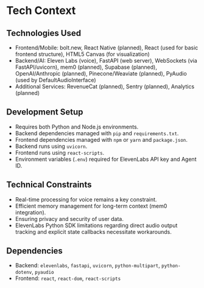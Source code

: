 # Tech Context

## Technologies Used
- Frontend/Mobile: bolt.new, React Native (planned), React (used for basic frontend structure), HTML5 Canvas (for visualization)
- Backend/AI: Eleven Labs (voice), FastAPI (web server), WebSockets (via FastAPI/uvicorn), mem0 (planned), Supabase (planned), OpenAI/Anthropic (planned), Pinecone/Weaviate (planned), PyAudio (used by DefaultAudioInterface)
- Additional Services: RevenueCat (planned), Sentry (planned), Analytics (planned)

## Development Setup
- Requires both Python and Node.js environments.
- Backend dependencies managed with `pip` and `requirements.txt`.
- Frontend dependencies managed with `npm` or `yarn` and `package.json`.
- Backend runs using `uvicorn`.
- Frontend runs using `react-scripts`.
- Environment variables (`.env`) required for ElevenLabs API key and Agent ID.

## Technical Constraints
- Real-time processing for voice remains a key constraint.
- Efficient memory management for long-term context (mem0 integration).
- Ensuring privacy and security of user data.
- ElevenLabs Python SDK limitations regarding direct audio output tracking and explicit state callbacks necessitate workarounds.

## Dependencies
- Backend: `elevenlabs`, `fastapi`, `uvicorn`, `python-multipart`, `python-dotenv`, `pyaudio`
- Frontend: `react`, `react-dom`, `react-scripts` 